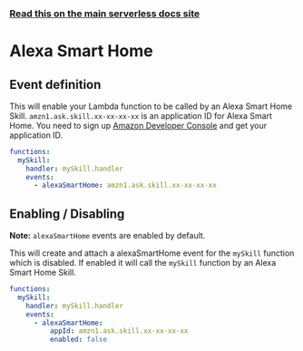 <!--
title: Serverless Framework - AWS Lambda Events - Alexa Smart Home
menuText: Alexa Smart Home
menuOrder: 11
description:  Setting up AWS Alexa Smart Home Events with AWS Lambda via the Serverless Framework
layout: Doc
-->

<!-- DOCS-SITE-LINK:START automatically generated  -->
### [Read this on the main serverless docs site](https://www.serverless.com/framework/docs/providers/aws/events/alexa-smart-home)
<!-- DOCS-SITE-LINK:END -->

# Alexa Smart Home

## Event definition

This will enable your Lambda function to be called by an Alexa Smart Home Skill.
`amzn1.ask.skill.xx-xx-xx-xx` is an application ID for Alexa Smart Home. You need to sign up [Amazon Developer  Console](https://developer.amazon.com/) and get your application ID.

```yml
functions:
  mySkill:
    handler: mySkill.handler
    events:
      - alexaSmartHome: amzn1.ask.skill.xx-xx-xx-xx
```

## Enabling / Disabling

**Note:** `alexaSmartHome` events are enabled by default.

This will create and attach a alexaSmartHome event for the `mySkill` function which is disabled. If enabled it will call
the `mySkill` function by an Alexa Smart Home Skill.

```yaml
functions:
  mySkill:
    handler: mySkill.handler
    events:
      - alexaSmartHome:
          appId: amzn1.ask.skill.xx-xx-xx-xx
          enabled: false
```
